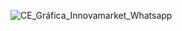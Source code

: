 ![CE_Gráfica_Innovamarket_Whatsapp](https://github.com/hectorpimentel7/hectorpimentel7/assets/152316988/f62975b5-d0c1-4a88-80c3-c9f49da64b63)
